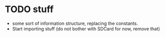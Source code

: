 # TODO stuff

- some sort of information structure, replacing the constants.
- Start importing stuff (do not bother with SDCard for now, remove that)
